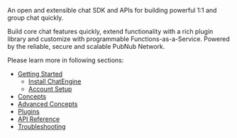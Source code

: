 An open and extensible chat SDK and APIs for building powerful 1:1 and group chat quickly.

Build core chat features quickly, extend functionality with a rich plugin library and customize with
programmable Functions-as-a-Service. Powered by the reliable, secure and scalable PubNub Network.

Please learn more in following sections:
* [Getting Started](get-started#install-with-cocoapods)
  * [Install ChatEngine](get-started#install-with-cocoapods)
  * [Account Setup](get-started#account-setup)
* [Concepts](concepts)
* [Advanced Concepts](advanced-concepts)
* [Plugins](chat-plugins)
* [API Reference](api-reference)
* [Troubleshooting](troubleshooting)